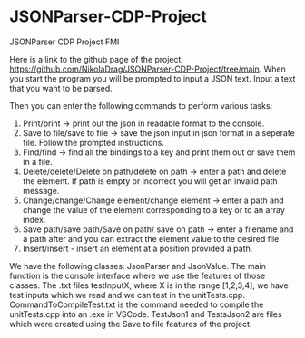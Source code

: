 # JSONParser-CDP-Project
JSONParser CDP Project FMI

Here is a link to the github page of the project: https://github.com/NikolaDrag/JSONParser-CDP-Project/tree/main.
When you start the program you will be prompted to input a JSON text. Input a text that you want to be parsed.

Then you can enter the following commands to perform various tasks:

1. Print/print -> print out the json in readable format to the console.
2. Save to file/save to file -> save the json input in json format in a seperate file. Follow the prompted instructions.
3. Find/find -> find all the bindings to a key and print them out or save them in a file.
4. Delete/delete/Delete on path/delete on path -> enter a path and delete the element. If path is empty or incorrect you will get an invalid path message.
5. Change/change/Change element/change element -> enter a path and change the value of the element corresponding to a key or to an array index.
6. Save path/save path/Save on path/ save on path -> enter a filename and a path after and you can extract the element value to the desired file.
7. Insert/insert - insert an element at a position provided a path.

We have the following classes: JsonParser and JsonValue. The main function is the console interface where we use the features of those classes.
The .txt files testInputX, where X is in the range [1,2,3,4], we have test inputs which we read and we can test in the unitTests.cpp.
CommandToCompileTest.txt is the command needed to compile the unitTests.cpp into an .exe in VSCode.
TestJson1 and TestsJson2 are files which were created using the Save to file features of the project.
